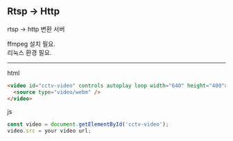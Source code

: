 ## Rtsp -> Http

rtsp -> http 변환 서버

ffmpeg 설치 필요.  
리눅스 환경 필요.

---
html
```html
<video id="cctv-video" controls autoplay loop width="640" height="400">
  <source type="video/webm" />
</video>
```
js
```js
const video = document.getElementById('cctv-video');
video.src = your video url;
```
